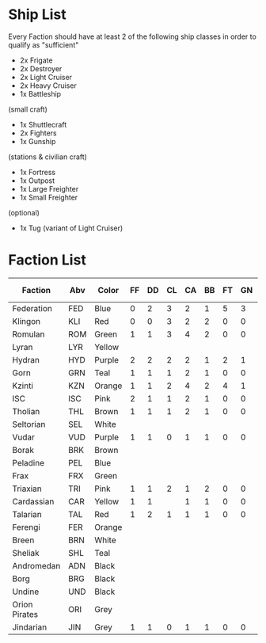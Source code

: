 # Ship List

Every Faction should have at least 2 of the following ship classes in order to qualify as "sufficient"
- 2x Frigate
- 2x Destroyer
- 2x Light Cruiser
- 2x Heavy Cruiser
- 1x Battleship

(small craft)
- 1x Shuttlecraft
- 2x Fighters
- 1x Gunship

(stations & civilian craft)
- 1x Fortress
- 1x Outpost
- 1x Large Freighter
- 1x Small Freighter

(optional)
- 1x Tug (variant of Light Cruiser)

# Faction List

| Faction          | Abv | Color      | FF  | DD  | CL  | CA  | BB  | FT  | GN  | FA-S  | FA-L  | Fortress  | Outpost |
|------------------|-----|------------|-----|-----|-----|-----|-----|-----|-----|-------|-------|-----------|---------|
| Federation       | FED | Blue       |  0  |  2  |  3  |  2  |  1  |  5  |  3  |       |       |           |         |
| Klingon          | KLI | Red        |  0  |  0  |  3  |  2  |  2  |  0  |  0  |       |       |           |         |
| Romulan          | ROM | Green      |  1  |  1  |  3  |  4  |  2  |  0  |  0  |       |       |           |         |
| Lyran            | LYR | Yellow     |     |     |     |     |     |     |     |       |       |           |         |
| Hydran           | HYD | Purple     |  2  |  2  |  2  |  2  |  1  |  2  |  1  |       |       |           |         |
| Gorn             | GRN | Teal       |  1  |  1  |  1  |  2  |  1  |  0  |  0  |       |       |           |         |
| Kzinti           | KZN | Orange     |  1  |  1  |  2  |  4  |  2  |  4  |  1  |       |       |           |         |
| ISC              | ISC | Pink       |  2  |  1  |  1  |  2  |  1  |  0  |  0  |       |       |           |         |
| Tholian          | THL | Brown      |  1  |  1  |  1  |  2  |  1  |  0  |  0  |       |       |           |         |
| Seltorian        | SEL | White      |     |     |     |     |     |     |     |       |       |           |         |
| Vudar            | VUD | Purple     |  1  |  1  |  0  |  1  |  1  |  0  |  0  |       |       |           |         |
| Borak            | BRK | Brown      |     |     |     |     |     |     |     |       |       |           |         |
| Peladine         | PEL | Blue       |     |     |     |     |     |     |     |       |       |           |         |
| Frax             | FRX | Green      |     |     |     |     |     |     |     |       |       |           |         |
| Triaxian         | TRI | Pink       |  1  |  1  |  2  |  1  |  2  |  0  |  0  |       |       |           |         |
| Cardassian       | CAR | Yellow     |  1  |  1  |     |  1  |  1  |  0  |  0  |       |       |           |         |
| Talarian         | TAL | Red        |  1  |  2  |  1  |  1  |  1  |  0  |  0  |       |       |           |         |
| Ferengi          | FER | Orange     |     |     |     |     |     |     |     |       |       |           |         |
| Breen            | BRN | White      |     |     |     |     |     |     |     |       |       |           |         |
| Sheliak          | SHL | Teal       |     |     |     |     |     |     |     |       |       |           |         |
| Andromedan       | ADN | Black      |     |     |     |     |     |     |     |       |       |           |         |
| Borg             | BRG | Black      |     |     |     |     |     |     |     |       |       |           |         |
| Undine           | UND | Black      |     |     |     |     |     |     |     |       |       |           |         |
| Orion Pirates    | ORI | Grey       |     |     |     |     |     |     |     |       |       |           |         |
| Jindarian        | JIN | Grey       |  1  |  1  |  0  |  1  |  1  |  0  |  0  |       |       |           |         |
